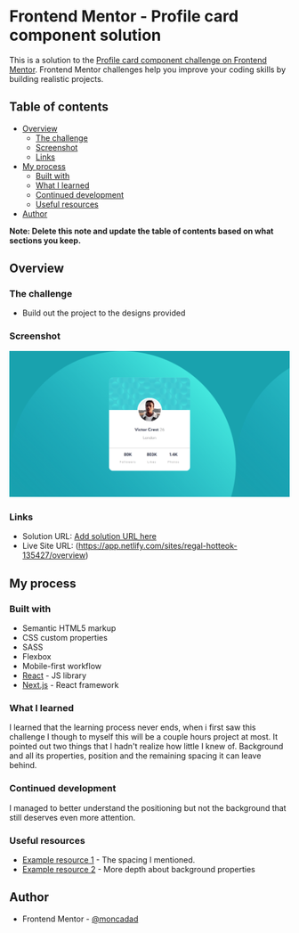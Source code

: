 # Frontend Mentor - Profile card component solution

This is a solution to the [Profile card component challenge on Frontend Mentor](https://www.frontendmentor.io/challenges/profile-card-component-cfArpWshJ). Frontend Mentor challenges help you improve your coding skills by building realistic projects.

## Table of contents

- [Overview](#overview)
  - [The challenge](#the-challenge)
  - [Screenshot](#screenshot)
  - [Links](#links)
- [My process](#my-process)
  - [Built with](#built-with)
  - [What I learned](#what-i-learned)
  - [Continued development](#continued-development)
  - [Useful resources](#useful-resources)
- [Author](#author)

**Note: Delete this note and update the table of contents based on what sections you keep.**

## Overview

### The challenge

- Build out the project to the designs provided

### Screenshot

![](/screenshot.png)

### Links

- Solution URL: [Add solution URL here](https://your-solution-url.com)
- Live Site URL: (https://app.netlify.com/sites/regal-hotteok-135427/overview)

## My process

### Built with

- Semantic HTML5 markup
- CSS custom properties
- SASS
- Flexbox
- Mobile-first workflow
- [React](https://reactjs.org/) - JS library
- [Next.js](https://nextjs.org/) - React framework

### What I learned

I learned that the learning process never ends, when i first saw this challenge I though to myself this will be a couple hours project at most.
It pointed out two things that I hadn't realize how little I knew of.
Background and all its properties, position and the remaining spacing it can leave behind.

### Continued development

I managed to better understand the positioning but not the background that still deserves even more attention.

### Useful resources

- [Example resource 1](https://stackoverflow.com/questions/5229081/positionrelative-leaves-an-empty-space) - The spacing I mentioned.
- [Example resource 2](https://developer.mozilla.org/en-US/docs/Web/CSS/background) - More depth about background properties

## Author

- Frontend Mentor - [@moncadad](https://www.frontendmentor.io/profile/moncadad)
